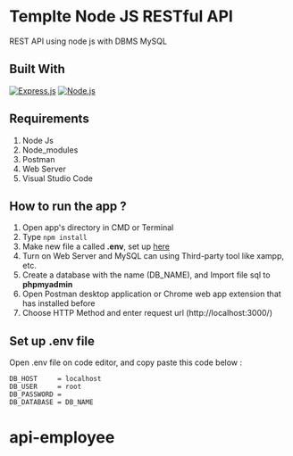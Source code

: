 # Templte Node JS RESTful API

REST API using node js with DBMS MySQL

## Built With

[![Express.js](https://img.shields.io/badge/Express.js-4.18.2-orange.svg?style=rounded-square)](https://expressjs.com/en/starter/installing.html) [![Node.js](https://img.shields.io/badge/Node.js-v.16.13.1-green.svg?style=rounded-square)](https://nodejs.org/)

## Requirements

1. Node Js
2. Node_modules
3. Postman
4. Web Server
5. Visual Studio Code

## How to run the app ?

1. Open app's directory in CMD or Terminal
2. Type `npm install`
3. Make new file a called **.env**, set up [here](#set-up-env-file)
4. Turn on Web Server and MySQL can using Third-party tool like xampp, etc.
5. Create a database with the name (DB_NAME), and Import file sql to **phpmyadmin**
6. Open Postman desktop application or Chrome web app extension that has installed before
7. Choose HTTP Method and enter request url (http://localhost:3000/)

## Set up .env file

Open .env file on code editor, and copy paste this code below :

```
DB_HOST     = localhost
DB_USER     = root
DB_PASSWORD =
DB_DATABASE = DB_NAME
```
# api-employee
